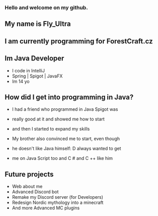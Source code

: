 ### Hello and welcome on my github.
## My name is Fly_Ultra
## I am currently programming for ForestCraft.cz


## Im Java Developer

- I code in IntelliJ
- Spring | Spigot | JavaFX
- Im 14 yo

## How did I get into programming in Java?

- I had a friend who programmed in Java Spigot was 
- really good at it and showed me how to start 
- and then I started to expand my skills


- My brother also convinced me to start, even though 
- he doesn't like Java himself: D always wanted to get
- me on Java Script too and C # and C ++ like him

## Future projects

- Web about me 
- Advanced Discord bot
- Remake my Discord server (for Developers)
- Redesign Nordic mythology into a minecraft
- And more Advanced MC plugins

